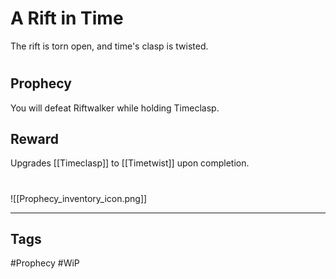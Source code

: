 # A Rift in Time
The rift is torn open, and time's clasp is twisted.
#
## Prophecy
You will defeat Riftwalker while holding Timeclasp.
## Reward
Upgrades [[Timeclasp]] to [[Timetwist]] upon completion. 

#
![[Prophecy_inventory_icon.png]]

---
## Tags
#Prophecy
#WiP 